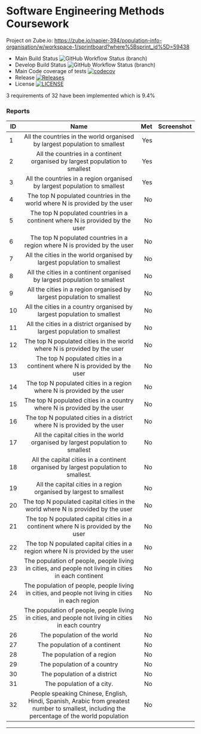# Software Engineering Methods Coursework

Project on Zube.io: https://zube.io/napier-394/population-info-organisation/w/workspace-1/sprintboard?where%5Bsprint_id%5D=59438
* Main Build Status ![GitHub Workflow Status (branch)](https://img.shields.io/github/actions/workflow/status/amymillar/SEMcoursework/main.yml?branch=main)
* Develop Build Status ![GitHub Workflow Status (branch)](https://img.shields.io/github/actions/workflow/status/amymillar/SEMcoursework/main.yml?branch=develop)
* Main Code coverage of tests [![codecov](https://codecov.io/gh/amymillar/SEMcoursework/branch/main/graph/badge.svg?token=HOUORAWU01)](https://codecov.io/gh/amymillar/SEMcoursework)
* Release [![Releases](https://img.shields.io/github/release/amymilar/SEMcoursework/all.svg?style=flat-square)](https://github.com/amymillar/SEMcoursework/releases)
* License [![LICENSE](https://img.shields.io/github/license/amymillar/SEMcoursework.svg?style=flat-square)](https://github.com/amymillar/SEMcoursework/blob/main/LICENSE)

3 requirements of 32 have been implemented which is 9.4%

### Reports

| ID  |                                                                    Name                                                                     | Met | Screenshot |
|-----|:-------------------------------------------------------------------------------------------------------------------------------------------:|----:|-----------:|
| 1   |                                 All the countries in the world organised by largest population to smallest                                  | Yes |            |
| 2   |                                All the countries in a continent organised by largest population to smallest                                 | Yes |            |
| 3   |                                  All the countries in a region organised by largest population to smallest                                  | Yes |            |
| 4   |                                 The top N populated countries in the world where N is provided by the user                                  |  No |            |
| 5   |                                The top N populated countries in a continent where N is provided by the user                                 |  No |            |
| 6   |                                  The top N populated countries in a region where N is provided by the user                                  |  No |            |
| 7   |                                   All the cities in the world organised by largest population to smallest                                   |  No |            |
| 8   |                                  All the cities in a continent organised by largest population to smallest                                  |  No |            |
| 9   |                                   All the cities in a region organised by largest population to smallest                                    |  No |            |
| 10  |                                   All the cities in a country organised by largest population to smallest                                   |  No |            |
| 11  |                                  All the cities in a district organised by largest population to smallest                                   |  No |            |
| 12  |                                   The top N populated cities in the world where N is provided by the user                                   |  No |            |
| 13  |                                  The top N populated cities in a continent where N is provided by the user                                  |  No |            |
| 14  |                                   The top N populated cities in a region where N is provided by the user                                    |  No |            |
| 15  |                                   The top N populated cities in a country where N is provided by the user                                   |  No |            |
| 16  |                                  The top N populated cities in a district where N is provided by the user                                   |  No |            |
| 17  |                               All the capital cities in the world organised by largest population to smallest                               |  No |            |
| 18  |                             All the capital cities in a continent organised by largest population to smallest.                              |  No |            |
| 19  |                                     All the capital cities in a region organised by largest to smallest                                     |  No |            |
| 20  |                               The top N populated capital cities in the world where N is provided by the user                               |  No |            |
| 21  |                              The top N populated capital cities in a continent where N is provided by the user                              |  No |            |
| 22  |                               The top N populated capital cities in a region where N is provided by the user                                |  No |            |
| 23  |                    The population of people, people living in cities, and people not living in cities in each continent                     |  No |            |
| 24  |                      The population of people, people living in cities, and people not living in cities in each region                      |  No |            |
| 25  |                     The population of people, people living in cities, and people not living in cities in each country                      |  No |            |
| 26  |                                                         The population of the world                                                         |  No |            |
| 27  |                                                        The population of a continent                                                        |  No |            |
| 28  |                                                         The population of a region                                                          |  No |            |
| 29  |                                                         The population of a country                                                         |  No |            |
| 30  |                                                        The population of a district                                                         |  No |            |
| 31  |                                                          The population of a city.                                                          |  No |            |
| 32  | People speaking Chinese, English, Hindi, Spanish, Arabic from greatest number to smallest, including the percentage of the world population |  No |            |
---